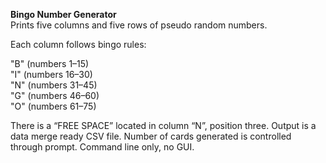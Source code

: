 <B>Bingo Number Generator</B><br>
Prints five columns and five rows of pseudo random numbers.

Each column follows bingo rules:

"B" (numbers 1–15)<br>
"I" (numbers 16–30)<br>
"N" (numbers 31–45)<br>
"G" (numbers 46–60)<br>
"O" (numbers 61–75)<br>

There is a “FREE SPACE” located in column “N”, position three. Output is a data merge ready CSV file. Number of cards generated is controlled through prompt. Command line only, no GUI.
